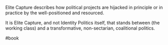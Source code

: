 Elite Capture describes how political projects are hijacked in principle or in practice by the well-positioned and resourced.

It is Elite Capture, and not Identity Politics itself, that stands between (the working class) and a transformative, non-sectarian, coalitional politics.


#book 